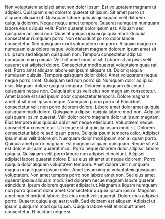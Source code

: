 Non voluptatem adipisci amet non dolor ipsum. Est voluptatem magnam ut adipisci. Quisquam s
ed dolorem quaerat sit ipsum. Sit amet porro ut aliquam aliquam ut. Quisquam labore quiquia
 quisquam velit dolorem quiquia dolorem.  Neque neque amet tempora. Quaerat numquam numquam
 labore eius quiquia velit. Porro quaerat dolor ipsum est. Aliquam sed quisquam ad
ipisci non. Quaerat quiquia ipsum quiquia modi. Quiquia consectetur numquam porro. Non etincidunt po
rro dolor labore consectetur. Sed quisquam modi voluptatem non porro. Aliquam magna
m numquam eius dolore neque. Voluptatem magnam dolorem ipsum amet sit ut.  Ipsum sed aliquam quisquam non. Tempora consectetur adipisci numquam non q
uiquia. Velit sit amet modi ut sit. Labore sit adipisci velit quaerat est adipisci dolore. Consectetur modi quaerat voluptatem quae
rat est. Porro amet aliquam labore est ipsum aliquam sit. Dolor q
uiquia numquam quiquia. Tempora quisquam dolor dolor. Amet voluptatem neque neque porro amet.  Quisquam sed non porro sit. Numquam dolor ad
ipisci eius. Magnam dolore quiquia tempora. Dolorem quisquam etincidunt quisquam neque non. Quiquia sit eius velit eius non magn
am consectetur. Amet labore est sed ipsum dolor consectetur tempora. Dolore magnam amet ut sit modi ipsum neque. Numquam p
orro porro ut.Etincidunt consectetur velit non porro dolorem dolore. Labore amet dolor amet quiquia quisquam modi dolore. Quisquam a
dipisci quiquia labore modi non. Adipisci quisquam ipsum quaerat. Velit dolor porro magnam dolor ut ipsum magnam. Eius tempora eius quiquia dol
or est neque etincidunt. Voluptatem neque consectetur consectetur.  Ut neque est ut quiquia ipsum modi sit. Dolorem consectetur labo
re sed ipsum porro. Quiquia ipsum tempora dolor. Adipisci ipsum eius velit dolore sit. Numquam dolor modi ipsum non a
liquam porro. Quiquia amet porro magnam. Est magnam aliquam quisquam. Neque sit est est dolore aliquam quaerat modi.  Porro neque
 dolorem dolor adipisci labore quiquia. Quisquam velit porro labore non adipisci etincidunt. Adipisci adipisci labore quaerat dolore. Ei
us eius sit amet ut neque dolorem. Porro quiquia dolor aliquam voluptatem tempora. Amet dolore velit numquam magna
m quisquam ipsum dolor. Amet ipsum neque voluptatem quisquam voluptatem. Non amet tempora porro non labore amet non.  Sed
 eius amet quaerat ipsum aliquam modi. Sed dolorem neque magnam labore quaerat etincidunt. Ipsum dolorem quaerat adipisci ut. Magnam a
liquam numquam non porro quaerat dolor amet. Consectetur
 quiquia ipsum ipsum. Magnam amet non etincidunt labore. Est eius modi velit quaerat. Dolore eius adipisci porro. Quaerat quiquia qu
aerat velit.  Sed dolorem est aliquam. Adipisci ut ipsum quisquam modi quisquam. Quiquia labore velit etincidunt amet consectetur. Etincidunt neque si
